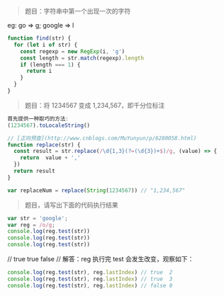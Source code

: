 > 题目：字符串中第一个出现一次的字符

eg: go => g; google => l

```js
function find(str) {
  for (let i of str) {
    const regexp = new RegExp(i, 'g')
    const length = str.match(regexp).length
    if (length === 1) {
      return i
    }
  }
}
```

> 题目：将 1234567 变成 1,234,567，即千分位标注

```js
首先提供一种取巧的方法:
(1234567).toLocaleString()
```

```js
// [正向预查](http://www.cnblogs.com/MuYunyun/p/6280058.html)
function replace(str) {
  const result = str.replace(/\d{1,3}(?=(\d{3})+$)/g, (value) => {
    return  value + ','
  })
  return result
}

var replaceNum = replace(String(1234567)) // "1,234,567"
```

> 题目，请写出下面的代码执行结果

```js
var str = 'google';
var reg = /o/g;
console.log(reg.test(str))
console.log(reg.test(str))
console.log(reg.test(str))
```

// true true false
// 解答：reg 执行完 test 会发生改变，观察如下：
```js
console.log(reg.test(str), reg.lastIndex) // true  2
console.log(reg.test(str), reg.lastIndex) // true  3
console.log(reg.test(str), reg.lastIndex) // false 0
```